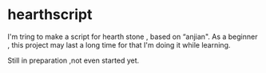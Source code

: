 # hearthscript
I'm tring to make a script for hearth stone , based on “anjian".
As a beginner , this project may last a long time for that I'm doing it while learning.


Still in preparation ,not even started yet.

